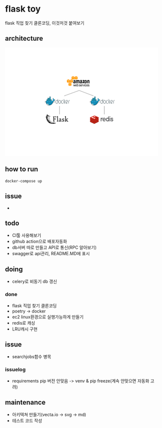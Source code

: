# flask toy

flask 직업 찾기 클론코딩, 이것저것 붙여보기

## architecture

<img src="./img.svg">

## how to run

```bash
docker-compose up
```

## issue

- 

## todo

- CI툴 사용해보기
- github action으로 배포자동화
- db서버 따로 만들고 API로 통신(RPC 알아보기)
- swagger로 api관리, README.MD에 표시

## doing

- celery로 비동기 db 갱신

### done

- flask 직업 찾기 클론코딩
- poetry -> docker
- ec2 linux환경으로 실행가능하게 만들기
- redis로 캐싱
- LRU캐시 구현

## issue

- searchjobs함수 병목

### issuelog

- requirements pip 버전 안맞음 -> venv & pip freeze(계속 안맞으면 자동화 고려)

## maintenance

- 아키텍쳐 만들기(vecta.io -> svg -> md)
- 테스트 코드 작성